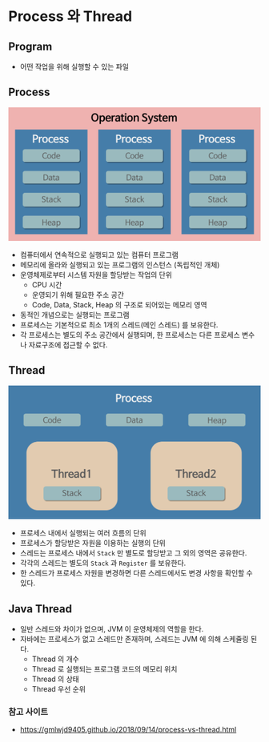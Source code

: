 # Process 와 Thread

## Program

- 어떤 작업을 위해 실행할 수 있는 파일

## Process

![img.png](image/1_1_Process.png)

- 컴퓨터에서 연속적으로 실행되고 있는 컴퓨터 프로그램
- 메모리에 올라와 실행되고 있는 프로그램의 인스턴스 (독립적인 개체)
- 운영체제로부터 시스템 자원을 할당받는 작업의 단위
  - CPU 시간
  - 운영되기 위해 필요한 주소 공간
  - Code, Data, Stack, Heap 의 구조로 되어있는 메모리 영역
- 동적인 개념으로는 실행되는 프로그램
- 프로세스는 기본적으로 최소 1개의 스레드(메인 스레드) 를 보유한다.
- 각 프로세스는 별도의 주소 공간에서 실행되며, 한 프로세스는 다른 프로세스 변수나 자료구조에 접근할 수 없다.

## Thread

![img.png](image/1_2_Thread.png)

- 프로세스 내에서 실행되는 여러 흐름의 단위
- 프로세스가 할당받은 자원을 이용하는 실행의 단위
- 스레드는 프로세스 내에서 `Stack` 만 별도로 할당받고 그 외의 영역은 공유한다.
- 각각의 스레드는 별도의 `Stack` 과 `Register` 를 보유한다.
- 한 스레드가 프로세스 자원을 변경하면 다른 스레드에서도 변경 사항을 확인할 수 있다.

## Java Thread

- 일반 스레드와 차이가 없으며, JVM 이 운영체제의 역할을 한다.
- 자바에는 프로세스가 없고 스레드만 존재하며, 스레드는 JVM 에 의해 스케쥴링 된다.
  - Thread 의 개수
  - Thread 로 실행되는 프로그램 코드의 메모리 위치
  - Thread 의 상태
  - Thread 우선 순위

### 참고 사이트
- https://gmlwjd9405.github.io/2018/09/14/process-vs-thread.html
